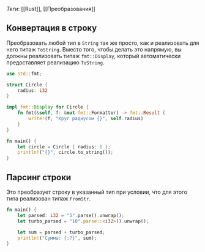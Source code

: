 *Теги*: [[Rust]], [[Преобразования]]

## Конвертация в строку

Преобразовать любой тип в `String` так же просто, как и реализовать для него типаж `ToString`. Вместо того, чтобы делать
это напрямую, вы должны реализовать типаж `fmt::Display`, который автоматически предоставляет реализацию `ToString`.

```rust
use std::fmt;

struct Circle {
    radius: i32
}

impl fmt::Display for Circle {
    fn fmt(&self, f: &mut fmt::Formatter) -> fmt::Result {
        write!(f, "Круг радиусом {}", self.radius)
    }
}

fn main() {
    let circle = Circle { radius: 6 };
    println!("{}", circle.to_string());
}
```

## Парсинг строки

Это преобразует строку в указанный тип при условии, что для этого типа реализован типаж `FromStr`.

```rust
fn main() {
    let parsed: i32 = "5".parse().unwrap();
    let turbo_parsed = "10".parse::<i32>().unwrap();

    let sum = parsed + turbo_parsed;
    println!("Сумма: {:?}", sum);
}
```
